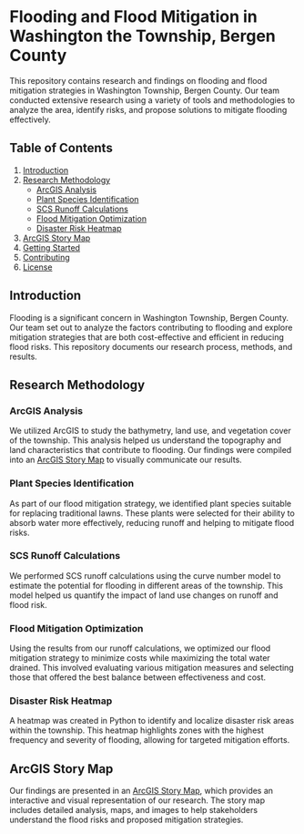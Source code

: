 # Flooding and Flood Mitigation in Washington the Township, Bergen County

This repository contains research and findings on flooding and flood mitigation strategies in Washington Township, Bergen County. Our team conducted extensive research using a variety of tools and methodologies to analyze the area, identify risks, and propose solutions to mitigate flooding effectively.

## Table of Contents

1. [Introduction](#introduction)
2. [Research Methodology](#research-methodology)
   - [ArcGIS Analysis](#arcgis-analysis)
   - [Plant Species Identification](#plant-species-identification)
   - [SCS Runoff Calculations](#scs-runoff-calculations)
   - [Flood Mitigation Optimization](#flood-mitigation-optimization)
   - [Disaster Risk Heatmap](#disaster-risk-heatmap)
3. [ArcGIS Story Map](#arcgis-story-map)
4. [Getting Started](#getting-started)
5. [Contributing](#contributing)
6. [License](#license)

## Introduction

Flooding is a significant concern in Washington Township, Bergen County. Our team set out to analyze the factors contributing to flooding and explore mitigation strategies that are both cost-effective and efficient in reducing flood risks. This repository documents our research process, methods, and results.

## Research Methodology

### ArcGIS Analysis

We utilized ArcGIS to study the bathymetry, land use, and vegetation cover of the township. This analysis helped us understand the topography and land characteristics that contribute to flooding. Our findings were compiled into an [ArcGIS Story Map](#arcgis-story-map) to visually communicate our results.

### Plant Species Identification

As part of our flood mitigation strategy, we identified plant species suitable for replacing traditional lawns. These plants were selected for their ability to absorb water more effectively, reducing runoff and helping to mitigate flood risks.

### SCS Runoff Calculations

We performed SCS runoff calculations using the curve number model to estimate the potential for flooding in different areas of the township. This model helped us quantify the impact of land use changes on runoff and flood risk.

### Flood Mitigation Optimization

Using the results from our runoff calculations, we optimized our flood mitigation strategy to minimize costs while maximizing the total water drained. This involved evaluating various mitigation measures and selecting those that offered the best balance between effectiveness and cost.

### Disaster Risk Heatmap

A heatmap was created in Python to identify and localize disaster risk areas within the township. This heatmap highlights zones with the highest frequency and severity of flooding, allowing for targeted mitigation efforts.

## ArcGIS Story Map

Our findings are presented in an [ArcGIS Story Map](YOUR_ARCGIS_STORY_MAP_URL), which provides an interactive and visual representation of our research. The story map includes detailed analysis, maps, and images to help stakeholders understand the flood risks and proposed mitigation strategies.

